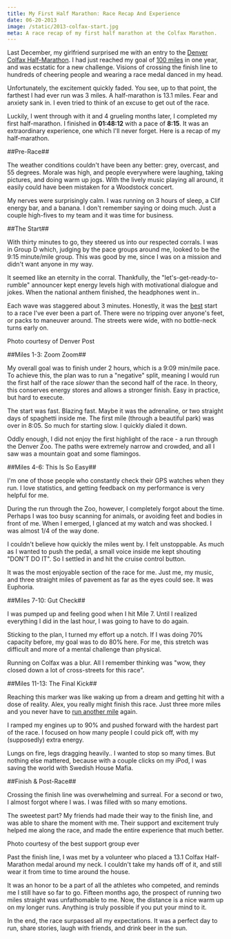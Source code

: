 ```yaml
---
title: My First Half Marathon: Race Recap And Experience
date: 06-20-2013
image: /static/2013-colfax-start.jpg
meta: A race recap of my first half marathon at the Colfax Marathon.
---
```


Last December, my girlfriend surprised me with an entry to the [Denver Colfax Half-Marathon][2]. I had just reached my goal of [100 miles][1] in one year, and was ecstatic for a new challenge. Visions of crossing the finish line to hundreds of cheering people and wearing a race medal danced in my head.

Unfortunately, the excitement quickly faded. You see, up to that point, the farthest I had ever run was 3 miles. A half-marathon is 13.1 miles. Fear and anxiety sank in. I even tried to think of an excuse to get out of the race.

Luckily, I went through with it and 4 grueling months later, I completed my first half-marathon. I finished in **01:48:12** with a pace of **8:15**. It was an extraordinary experience, one which I'll never forget. Here is a recap of my half-marathon.

<a href="/static/2013-half-nike-map.jpg">
<amp-img class="pure-img center" src="/static/2013-half-nike-map.jpg"
   alt="alex le colfax half marathon 2013 gps nike map"
   layout="responsive"
   width=900
   height=484></amp-img></a>

##Pre-Race##

The weather conditions couldn't have been any better: grey, overcast, and 55 degrees. Morale was high, and people everywhere were laughing, taking pictures, and doing warm up jogs. With the lively music playing all around, it easily could have been mistaken for a Woodstock concert.

My nerves were surprisingly calm. I was running on 3 hours of sleep, a Clif energy bar, and a banana. I don't remember saying or doing much. Just a couple high-fives to my team and it was time for business.

##The Start##

With thirty minutes to go, they steered us into our respected corrals. I was in Group D which, judging by the pace groups around me, looked to be the 9:15 minute/mile group. This was good by me, since I was on a mission and didn't want anyone in my way.

It seemed like an eternity in the corral. Thankfully, the "let's-get-ready-to-rumble" announcer kept energy levels high with motivational dialogue and jokes. When the national anthem finished, the headphones went in..

Each wave was staggered about 3 minutes. Honestly, it was the <u>best</u> start to a race I've ever been a part of. There were no tripping over anyone's feet, or packs to maneuver around. The streets were wide, with no bottle-neck turns early on.

<a href="/static/2013-colfax-start.jpg">
<amp-img class="pure-img center" src="/static/2013-colfax-start.jpg"
   alt="colfax half marathon start line image"
   layout="responsive"
   width=600
   height=399></amp-img></a>
<div class="separator">Photo courtesy of Denver Post</div>

##Miles 1-3: Zoom Zoom##

My overall goal was to finish under 2 hours, which is a 9:09 min/mile pace. To achieve this, the plan was to run a "negative" split, meaning I would run the first half of the race *slower* than the second half of the race. In theory, this conserves energy stores and allows a stronger finish. Easy in practice, but hard to execute.

The start was fast. Blazing fast. Maybe it was the adrenaline, or two straight days of spaghetti inside me. The first mile (through a beautiful park) was over in 8:05. So much for starting slow. I quickly dialed it down.

Oddly enough, I did not enjoy the first highlight of the race - a run through the Denver Zoo. The paths were extremely narrow and crowded, and all I saw was a mountain goat and some flamingos.

##Miles 4-6: This Is So Easy##

I'm one of those people who constantly check their GPS watches when they run. I love statistics, and getting feedback on my performance is very helpful for me.

During the run through the Zoo, however, I completely forgot about the time. Perhaps I was too busy scanning for animals, or avoiding feet and bodies in front of me. When I emerged, I glanced at my watch and was shocked. I was almost 1/4 of the way done.

I couldn't believe how quickly the miles went by. I felt unstoppable. As much as I wanted to push the pedal, a small voice inside me kept shouting "DON'T DO IT". So I settled in and hit the cruise control button.

It was the most enjoyable section of the race for me. Just me, my music, and three straight miles of pavement as far as the eyes could see. It was Euphoria.

##Miles 7-10: Gut Check##

I was pumped up and feeling good when I hit Mile 7. Until I realized everything I did in the last hour, I was going to have to do again.

Sticking to the plan, I turned my effort up a notch. If I was doing 70% capacity before, my goal was to do 80% here. For me, this stretch was difficult and more of a mental challenge than physical.

Running on Colfax was a blur. All I remember thinking was "wow, they closed down a lot of cross-streets for this race".

##Miles 11-13: The Final Kick##

Reaching this marker was like waking up from a dream and getting hit with a dose of reality. Alex, you really might finish this race. Just three more miles and you never have to [run another mile][3] again.

I ramped my engines up to 90% and pushed forward with the hardest part of the race. I focused on how many people I could pick off, with my (supposedly) extra energy.

Lungs on fire, legs dragging heavily.. I wanted to stop so many times. But nothing else mattered, because with a couple clicks on my iPod, I was saving the world with Swedish House Mafia.

##Finish & Post-Race##

Crossing the finish line was overwhelming and surreal. For a second or two, I almost forgot where I was. I was filled with so many emotions.

The sweetest part? My friends had made their way to the finish line, and was able to share the moment with me. Their support and excitement truly helped me along the race, and made the entire experience that much better.

<a href="/static/2013-colfax-alex-le-finish.jpg">
<amp-img class="pure-img center" src="/static/2013-colfax-alex-le-finish.jpg"
   alt="alex le colfax half marathon 2013 crossing finish line"
   layout="responsive"
   width=510
   height=400></amp-img></a>
<div class="separator">Photo courtesy of the best support group ever</div>

Past the finish line, I was met by a volunteer who placed a 13.1 Colfax Half-Marathon medal around my neck. I couldn't take my hands off of it, and still wear it from time to time around the house.

It was an honor to be a part of all the athletes who competed, and reminds me I still have so far to go. Fifteen months ago, the prospect of running two miles straight was unfathomable to me. Now, the distance is a nice warm up on my longer runs. Anything is truly possible if you put your mind to it.

In the end, the race surpassed all my expectations. It was a perfect day to run, share stories, laugh with friends, and drink beer in the sun.

<a href="/static/2013-colfax-alex-le-medal.jpg">
<amp-img class="pure-img center vertimg400" src="/static/2013-colfax-alex-le-medal.jpg"
   alt="alex le colfax half marathon 2013 with finisher medal"
   layout="responsive"
   width=400
   height=557></amp-img></a>

[1]: /blog/2012/100-miles.html
[2]: http://www.runcolfax.org/
[3]: /blog/2013/training-marathon.html
